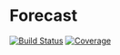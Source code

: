 # Forecast

[![Build Status](https://github.com/baggiponte/Forecast.jl/actions/workflows/CI.yml/badge.svg?branch=main)](https://github.com/baggiponte/Forecast.jl/actions/workflows/CI.yml?query=branch%3Amain)
[![Coverage](https://codecov.io/gh/baggiponte/Forecast.jl/branch/main/graph/badge.svg)](https://codecov.io/gh/baggiponte/Forecast.jl)
